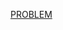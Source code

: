 [PROBLEM](https://leetcode.com/problems/water-bottles/description/?envType=daily-question&envId=2025-10-01)
